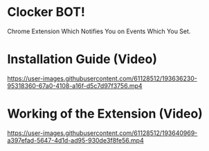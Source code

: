 # Clocker BOT!
Chrome Extension Which Notifies You on Events Which You Set.


# Installation Guide (Video)
https://user-images.githubusercontent.com/61128512/193636230-95318360-67a0-4108-a16f-d5c7d97f3756.mp4


# Working of the Extension (Video)
https://user-images.githubusercontent.com/61128512/193640969-a397efad-5647-4d1d-ad95-930de3f8fe56.mp4


